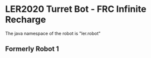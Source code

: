 # LER2020 Turret Bot - FRC Infinite Recharge

The java namespace of the robot is "ler.robot"

## Formerly Robot 1
